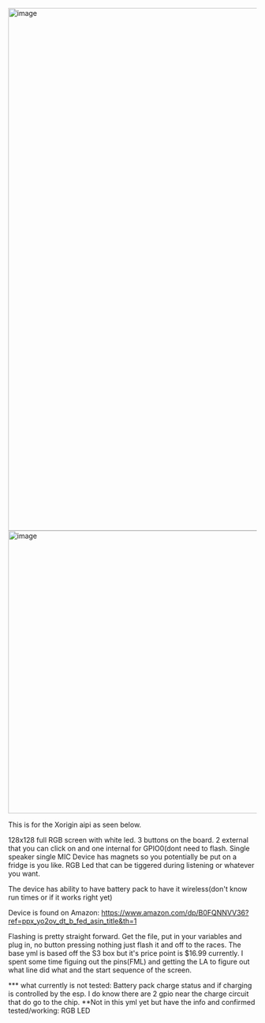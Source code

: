 <img width="1546" height="1057" alt="image" src="https://github.com/user-attachments/assets/99ab0a4f-1bdc-49ee-9cff-3317d0dfef27" /><img width="671" height="572" alt="image" src="https://github.com/user-attachments/assets/4f331c47-8c11-44d9-aa90-6307cf6217eb" />




This is for the Xorigin aipi as seen below. 

128x128 full RGB screen with white led.
3 buttons on the board. 2 external that you can click on and one internal for GPIO0(dont need to flash.
Single speaker
single MIC
Device has magnets so you potentially be put on a fridge is you like.
RGB Led that can be tiggered during listening  or whatever you want.

The device has ability to have battery pack to have it wireless(don't know run times or if it works right yet)

Device is found on Amazon: https://www.amazon.com/dp/B0FQNNVV36?ref=ppx_yo2ov_dt_b_fed_asin_title&th=1

Flashing is pretty straight forward. Get the file, put in your variables and plug in, no button pressing nothing just flash it and off to the races. The base yml is based off the S3 box but it's price point is $16.99 currently. I spent some time figuing out the pins(FML) and getting the LA to figure out what line did what and the start sequence of the screen.

*** what currently is not tested: Battery pack charge status and if charging is controlled by the esp. I do know there are 2 gpio near the charge circuit that do go to the chip.
**Not in this yml yet but have the info and confirmed tested/working: RGB LED
